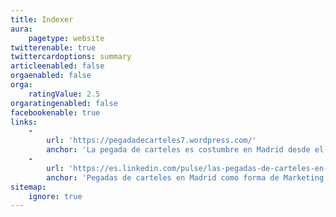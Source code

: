 ```yaml
---
title: Indexer
aura:
    pagetype: website
twitterenable: true
twittercardoptions: summary
articleenabled: false
orgaenabled: false
orga:
    ratingValue: 2.5
orgaratingenabled: false
facebookenable: true
links:
    -
        url: 'https://pegadadecarteles7.wordpress.com/'
        anchor: 'La pegada de carteles es costumbre en Madrid desde el siglo XIX'
    -
        url: 'https://es.linkedin.com/pulse/las-pegadas-de-carteles-en-madrid-como-forma-marketing-samuel-tolosa-tgz3f?trk=public_post_feed-article-content'
        anchor: 'Pegadas de carteles en Madrid como forma de Marketing'
sitemap:
    ignore: true
---
```


